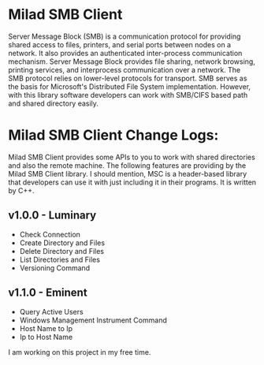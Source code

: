# Milad SMB Client 

Server Message Block (SMB) is a communication protocol for providing shared access to files, printers, and serial ports between nodes on a network. It also provides an authenticated inter-process communication mechanism. Server Message Block provides file sharing, network browsing, printing services, and interprocess communication over a network. The SMB protocol relies on lower-level protocols for transport. SMB serves as the basis for Microsoft's Distributed File System implementation. However, with this library software developers can work with SMB/CIFS based path and shared directory easily.

# Milad SMB Client Change Logs:

Milad SMB Client provides some APIs to you to work with shared directories and also the remote machine. The following features are providing by the Milad SMB Client library. I should mention, MSC is a header-based library that developers can use it with just including it in their programs. It is written by C++. 

## v1.0.0 - Luminary
* Check Connection
* Create Directory and Files
* Delete Directory and Files
* List Directories and Files
* Versioning Command

## v1.1.0 - Eminent
* Query Active Users
* Windows Management Instrument Command
* Host Name to Ip
* Ip to Host Name


I am working on this project in my free time. 
